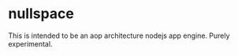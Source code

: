 nullspace
=========

This is intended to be an aop architecture nodejs app engine. Purely experimental.
